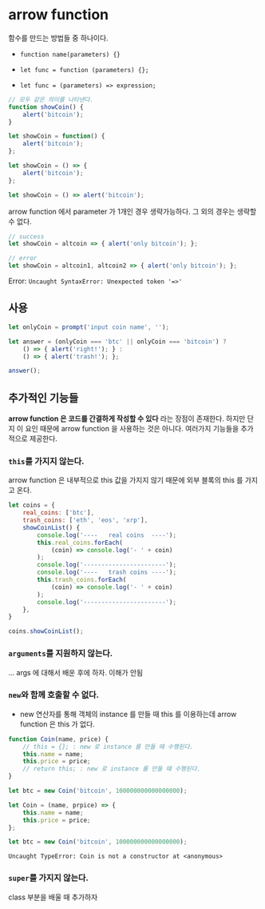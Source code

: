 # arrow function

함수를 만드는 방법들 중 하나이다.

- `function name(parameters) {}`

- `let func = function (parameters) {};`

- `let func = (parameters) => expression;`



```javascript
// 모두 같은 의미를 나타낸다.
function showCoin() {
    alert('bitcoin');
}

let showCoin = function() {
    alert('bitcoin');
};

let showCoin = () => {
    alert('bitcoin');
};

let showCoin = () => alert('bitcoin');
```



arrow function 에서 parameter 가 1개인 경우 생략가능하다. 그 외의 경우는 생략할 수 없다.
```javascript
// success
let showCoin = altcoin => { alert('only bitcoin'); };

// error
let showCoin = altcoin1, altcoin2 => { alert('only bitcoin'); };
```
Error: `Uncaught SyntaxError: Unexpected token '=>'`

## 사용
```javascript
let onlyCoin = prompt('input coin name', '');

let answer = (onlyCoin === 'btc' || onlyCoin === 'bitcoin') ?
    () => { alert('right!'); } :
    () => { alert('trash!'); };

answer();
```

## 추가적인 기능들
**arrow function 은 코드를 간결하게 작성할 수 있다** 라는 장점이 존재한다. 하지만 단지 이 요인 때문에 arrow function 을 사용하는 것은 아니다. 여러가지 기능들을 추가적으로 제공한다.

### `this`를 가지지 않는다.
arrow function 은 내부적으로 this 값을 가지지 않기 때문에 외부 블록의 this 를 가지고 온다.
```js
let coins = {
    real_coins: ['btc'],
    trash_coins: ['eth', 'eos', 'xrp'],
    showCoinList() {
        console.log('----   real coins  ----');
        this.real_coins.forEach(
            (coin) => console.log('- ' + coin)
        );
        console.log('-----------------------');
        console.log('----   trash coins ----');
        this.trash_coins.forEach(
            (coin) => console.log('- ' + coin)
        );
        console.log('-----------------------');
    },
}

coins.showCoinList();
```
### `arguments`를 지원하지 않는다.
... args 에 대해서 배운 후에 하자. 이해가 안됨
### `new`와 함께 호출할 수 없다.
- new 연산자를 통해 객체의 instance 를 만들 때 this 를 이용하는데 arrow function 은 this 가 없다.

```js
function Coin(name, price) {
    // this = {}; : new 로 instance 를 만들 때 수행된다.
    this.name = name;
    this.price = price;
    // return this; : new 로 instance 를 만들 때 수행된다.
}

let btc = new Coin('bitcoin', 100000000000000000);
```
```js
let Coin = (name, prpice) => {
    this.name = name;
    this.price = price;
};

let btc = new Coin('bitcoin', 100000000000000000);
```
`Uncaught TypeError: Coin is not a constructor at <anonymous>`
### `super`를 가지지 않는다.
class 부분을 배울 때 추가하자